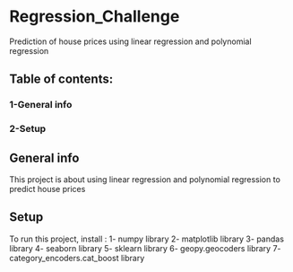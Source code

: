 # Regression_Challenge
Prediction of house prices using linear regression and polynomial regression
## Table of contents:
### 1-General info
### 2-Setup
## General info
This project is about using  linear regression and polynomial regression to predict house prices
## Setup
To run this project, install :
1- numpy library
2- matplotlib library
3- pandas library
4- seaborn library
5- sklearn library
6- geopy.geocoders library
7- category_encoders.cat_boost library
